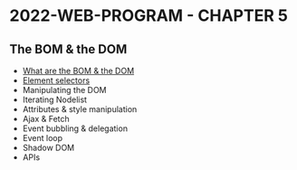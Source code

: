 # 2022-WEB-PROGRAM - CHAPTER 5

## The BOM & the DOM

- [What are the BOM & the DOM](https://medium.com/geekculture/what-are-the-dom-and-bom-9fb1a3ed736f)
- [Element selectors](https://javascript.plainenglish.io/selecting-dom-elements-e33fb235e81d)
- Manipulating the DOM
- Iterating Nodelist
- Attributes & style manipulation
- Ajax & Fetch
- Event bubbling & delegation
- Event loop
- Shadow DOM
- APIs